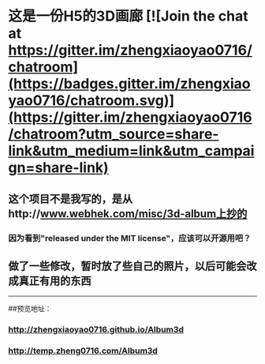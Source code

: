 # 这是一份H5的3D画廊  [![Join the chat at https://gitter.im/zhengxiaoyao0716/chatroom](https://badges.gitter.im/zhengxiaoyao0716/chatroom.svg)](https://gitter.im/zhengxiaoyao0716/chatroom?utm_source=share-link&utm_medium=link&utm_campaign=share-link)
## 这个项目不是我写的，是从http://www.webhek.com/misc/3d-album上抄的
### 因为看到"released under the MIT license"，应该可以开源用吧？
## 做了一些修改，暂时放了些自己的照片，以后可能会改成真正有用的东西
***
##预览地址：
### http://zhengxiaoyao0716.github.io/Album3d
### http://temp.zheng0716.com/Album3d